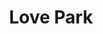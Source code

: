 ---
pid: ls104
title: Love Park
location_transcription: 15 JFK
coordinates: "[-75.166819408254, 39.95401249067]"
zipcode: '19133'
gen_neighborhood: North Philadelphia
neighborhood: Fairhill,North Philadelphia
outside_phl: 
age: '22'
age_range: 20-29
instagram: 
image_file_name: ls_104.jpg
proposal_transcription: We need love in Philadelphia
topic: Love
topic_summary: '0'
type: Sculpture Statue
keywords_other: 
credit: Namassa K
image_labels: The Love monument
twitter: 
facebook: 
permalink: "/monuments/ls104/"
layout: item-page
---